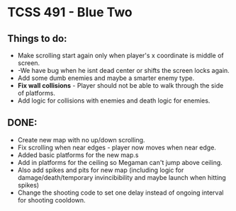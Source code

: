 TCSS 491 - Blue Two
==========================
Things to do:
-----------------------
* Make scrolling start again only when player's x coordinate is middle of screen.
*   -We have bug when he isnt dead center or shifts the screen locks again. 
* Add some dumb enemies and maybe a smarter enemy type. 
* **Fix wall collisions** - Player should not be able to walk through the side of platforms.
* Add logic for collisions with enemies and death logic for enemies. 

DONE: 
------------------------
* Create new map with no up/down scrolling.
* Fix scrolling when near edges - player now moves when near edge.
* Added basic platforms for the new map.s
* Add in platforms for the ceiling so Megaman can't jump above ceiling.
* Also add spikes and pits for new map (including logic for damage/death/temporary invincibibility and maybe launch when hitting spikes)
* Change the shooting code to set one delay instead of ongoing interval for shooting cooldown. 
